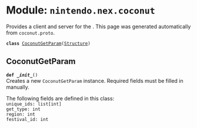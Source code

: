 
# Module: <code>nintendo.nex.coconut</code>

Provides a client and server for the . This page was generated automatically from `coconut.proto`.

<code>**class** [CoconutGetParam](#coconutgetparam)([Structure](common.md))</code><br>

## CoconutGetParam
<code>**def _\_init__**()</code><br>
<span class="docs">Creates a new `CoconutGetParam` instance. Required fields must be filled in manually.</span>

The following fields are defined in this class:<br>
<span class="docs">
<code>unique_ids: list[int]</code><br>
<code>get_type: int</code><br>
<code>region: int</code><br>
<code>festival_id: int</code><br>
</span><br>


